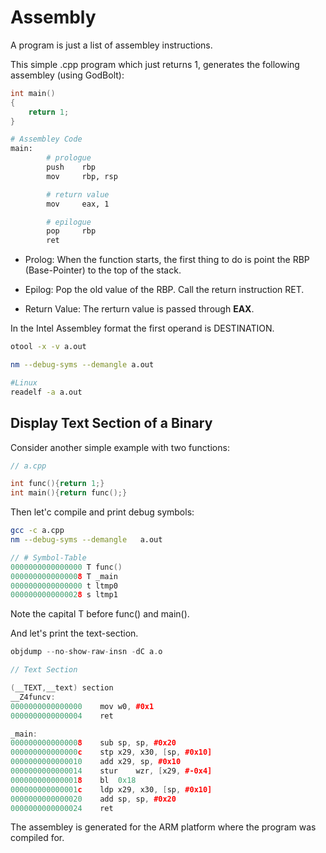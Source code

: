 # Assembly

A program is just a list of assembley instructions. 

This simple .cpp program which just returns 1, generates the following assembley (using GodBolt):

```cpp
int main()
{
    return 1;
}
```

```bash
# Assembley Code
main:
        # prologue
        push    rbp
        mov     rbp, rsp

        # return value
        mov     eax, 1

        # epilogue
        pop     rbp
        ret
```

- Prolog:  When the function starts, the first thing to do is point the RBP (Base-Pointer) to the top of the stack. 

- Epilog: 
Pop the old value of the RBP.  Call the return instruction RET. 

- Return Value:
The rerturn value is passed through **EAX**. 

In the Intel Assembley format the first operand is DESTINATION.


```bash
otool -x -v a.out
```

```bash
nm --debug-syms --demangle a.out

#Linux
readelf -a a.out
```

## Display Text Section of a Binary

Consider another simple example with two functions:

```cpp
// a.cpp 

int func(){return 1;}
int main(){return func();}
```

Then let'c compile and print debug symbols:

```bash
gcc -c a.cpp
nm --debug-syms --demangle   a.out
```

```cpp
// # Symbol-Table
0000000000000000 T func()
0000000000000008 T _main
0000000000000000 t ltmp0
0000000000000028 s ltmp1
```
Note the capital T before func() and main().

And let's print the text-section.
```cpp
objdump --no-show-raw-insn -dC a.o
```

```cpp
// Text Section

(__TEXT,__text) section
__Z4funcv:
0000000000000000	mov	w0, #0x1
0000000000000004	ret

_main:
0000000000000008	sub	sp, sp, #0x20
000000000000000c	stp	x29, x30, [sp, #0x10]
0000000000000010	add	x29, sp, #0x10
0000000000000014	stur	wzr, [x29, #-0x4]
0000000000000018	bl	0x18
000000000000001c	ldp	x29, x30, [sp, #0x10]
0000000000000020	add	sp, sp, #0x20
0000000000000024	ret
```

The assembley is generated for the ARM platform where the program was compiled for.


